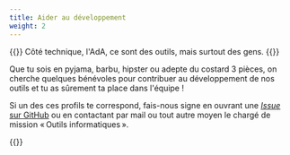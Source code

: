 ```yaml
---
title: Aider au développement
weight: 2
---
```

{{<lead>}} Côté technique, l'AdA, ce sont des outils, mais surtout des gens. {{</lead>}}

Que tu sois en pyjama, barbu, hipster ou adepte du costard 3 pièces, on cherche quelques bénévoles pour contribuer au développement de nos outils et tu as sûrement ta place dans l'équipe !

Si un des ces profils te correspond, fais-nous signe en ouvrant une <a href="https://github.com/adarisques/guide-it/issues/new"><i>Issue</i> sur <i class="fab fa-github"></i> GitHub</a> ou en contactant par mail ou tout autre moyen le chargé de mission « Outils informatiques ».

{{<childpages>}}